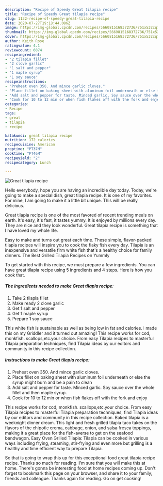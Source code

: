```yaml
---
description: "Recipe of Speedy Great tilapia recipe"
title: "Recipe of Speedy Great tilapia recipe"
slug: 1132-recipe-of-speedy-great-tilapia-recipe
date: 2020-07-27T19:18:44.086Z
image: https://img-global.cpcdn.com/recipes/5660815168372736/751x532cq70/great-tilapia-recipe-recipe-main-photo.jpg
thumbnail: https://img-global.cpcdn.com/recipes/5660815168372736/751x532cq70/great-tilapia-recipe-recipe-main-photo.jpg
cover: https://img-global.cpcdn.com/recipes/5660815168372736/751x532cq70/great-tilapia-recipe-recipe-main-photo.jpg
author: Keith Rose
ratingvalue: 4.1
reviewcount: 6074
recipeingredient:
- "2 tilapia fillet"
- "2 clove garlic"
- "1 salt and pepper"
- "1 maple syrup"
- "1 soy sauce"
recipeinstructions:
- "Preheat oven 350. And mince garlic cloves."
- "Place fillet on baking sheet with aluminum foil underneath or else the syrup might burn and be a pain to clean"
- "Add salt and pepper for taste. Minced garlic. Soy sauce over the whole fillet and then maple syrup."
- "Cook for 10 to 12 min or when fish flakes off with the fork and enjoy"
categories:
- Recipe
tags:
- great
- tilapia
- recipe

katakunci: great tilapia recipe 
nutrition: 172 calories
recipecuisine: American
preptime: "PT37M"
cooktime: "PT46M"
recipeyield: "2"
recipecategory: Lunch

---
```



![Great tilapia recipe](https://img-global.cpcdn.com/recipes/5660815168372736/751x532cq70/great-tilapia-recipe-recipe-main-photo.jpg)

Hello everybody, hope you are having an incredible day today. Today, we're going to make a special dish, great tilapia recipe. It is one of my favorites. For mine, I am going to make it a little bit unique. This will be really delicious.

Great tilapia recipe is one of the most favored of recent trending meals on earth. It's easy, it's fast, it tastes yummy. It is enjoyed by millions every day. They are nice and they look wonderful. Great tilapia recipe is something that I have loved my whole life.

Easy to make and turns out great each time. These simple, flavor-packed tilapia recipes will inspire you to cook the flaky fish every day. Tilapia is an inexpensive and versatile firm white fish that&#39;s a healthy choice for family dinners. The Best Grilled Tilapia Recipes on Yummly


To get started with this recipe, we must prepare a few ingredients. You can have great tilapia recipe using 5 ingredients and 4 steps. Here is how you cook that.

<!--inarticleads1-->

##### The ingredients needed to make Great tilapia recipe:

1. Take 2 tilapia fillet
1. Make ready 2 clove garlic
1. Get 1 salt and pepper
1. Get 1 maple syrup
1. Prepare 1 soy sauce


This white fish is sustainable as well as being low in fat and calories. I made this on my Griddler and it turned out amazing! This recipe works for cod, monkfish. scallops,etc.your choice. From easy Tilapia recipes to masterful Tilapia preparation techniques, find Tilapia ideas by our editors and community in this recipe collection. 

<!--inarticleads2-->

##### Instructions to make Great tilapia recipe:

1. Preheat oven 350. And mince garlic cloves.
1. Place fillet on baking sheet with aluminum foil underneath or else the syrup might burn and be a pain to clean
1. Add salt and pepper for taste. Minced garlic. Soy sauce over the whole fillet and then maple syrup.
1. Cook for 10 to 12 min or when fish flakes off with the fork and enjoy


This recipe works for cod, monkfish. scallops,etc.your choice. From easy Tilapia recipes to masterful Tilapia preparation techniques, find Tilapia ideas by our editors and community in this recipe collection. Baked tilapia is a weeknight dinner dream. This light and fresh grilled tilapia taco takes on the flavors of the chipotle crema, cabbage, onion, and salsa fresca toppings, making it a great place for the fish-averse to get on the seafood bandwagon. Easy Oven Grilled Tilapia: Tilapia can be cooked in various ways including frying, steaming, stir-frying and even more but grilling is a healthy and time efficient way to prepare Tilapia. 

So that is going to wrap this up for this exceptional food great tilapia recipe recipe. Thanks so much for reading. I'm sure that you will make this at home. There's gonna be interesting food at home recipes coming up. Don't forget to bookmark this page on your browser, and share it to your family, friends and colleague. Thanks again for reading. Go on get cooking!
